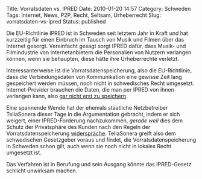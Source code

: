 Title: Vorratsdaten vs. IPRED
Date: 2010-01-20 14:57
Category: Schweden
Tags: Internet, News, P2P, Recht, Seltsam, Urheberrecht
Slug: vorratsdaten-vs-ipred
Status: published

Die EU-Richtlinie IPRED ist in Schweden seit letztem Jahr in Kraft und
hat kurzzeitig für einen Einbruch im Tausch von Musik und Filmen über
das Internet gesorgt. Vereinfacht gesagt sorgt IPRED dafür, dass Musik-
und Filmindustrie von Internetanbietern die Personalien von Nutzern
verlangen können, wenn sie behaupten, diese hätte ihre Urheberrechte
verletzt.

Interessanterweise ist die Vorratsdatenspeicherung, also die
EU-Richtlinie, dass die Verbindungsdaten von Kommunikation eine gewisse
Zeit lang gespeichert werden müssen, noch nicht in schwedisches Recht
umgesetzt. Internet-Provider brauchen die Daten, die man per IPRED von
ihnen verlangen kann, also [gar nicht erst zu
speichern](http://www.fiket.de/2009/04/16/bahnhof-gegen-ipred/).

Eine spannende Wende hat der ehemals staatliche Netzbetreiber
TeliaSonera dieser Tage in die Argumentation gebracht, indem er sich
weigert, einer IPRED-Forderung nachzukommen, *gerade weil* dies dem
Schutz der Privatsphäre des Kunden nach den Regeln der
Vorratsdatenspeicherung
[widerspräche](http://torrentfreak.com/isp-stands-up-for-torrent-site-owners-privacy-100117/).
TeliaSonera greift also dem schwedischen Gesetzgeber voraus und findet,
die Vorratsdatenspeicherung in Schweden schon gilt, auch wenn sie noch
nicht in lokales Recht umgesetzt ist.

Das Verfahren ist in Berufung und sein Ausgang könnte das IPRED-Gesetz
schlicht unwirksam machen.

